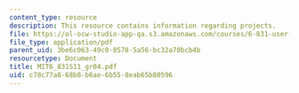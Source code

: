 ```yaml
---
content_type: resource
description: This resource contains information regarding projects.
file: https://ol-ocw-studio-app-qa.s3.amazonaws.com/courses/6-831-user-interface-design-and-implementation-spring-2011/c78c77a868b8b6ae6b558eab65b80596_MIT6_831S11_gr04.pdf
file_type: application/pdf
parent_uid: 3be6c063-49c0-0578-5a56-bc32a70bcb4b
resourcetype: Document
title: MIT6_831S11_gr04.pdf
uid: c78c77a8-68b8-b6ae-6b55-8eab65b80596
---
```

